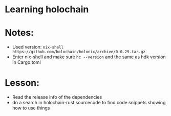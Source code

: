 # Learning holochain

# Notes:
- Used version: `nix-shell https://github.com/holochain/holonix/archive/0.0.29.tar.gz`
- Enter nix-shell and make sure `hc --version` and the same as hdk version in Cargo.toml

# Lesson:
- Read the release info of the dependencies
- do a search in holochain-rust sourcecode to find code snippets showing how to use things